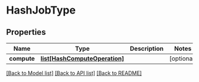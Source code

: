 # HashJobType

## Properties
Name | Type | Description | Notes
------------ | ------------- | ------------- | -------------
**compute** | [**list[HashComputeOperation]**](HashComputeOperation.md) |  | [optional] 

[[Back to Model list]](../README.md#documentation-for-models) [[Back to API list]](../README.md#documentation-for-api-endpoints) [[Back to README]](../README.md)


